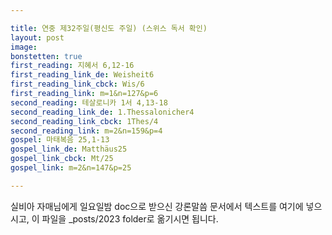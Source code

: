 ```yaml
---

title: 연중 제32주일(평신도 주일) (스위스 독서 확인)
layout: post 
image: 
bonstetten: true
first_reading: 지혜서 6,12-16
first_reading_link_de: Weisheit6
first_reading_link_cbck: Wis/6
first_reading_link: m=1&n=127&p=6
second_reading: 테살로니카 1서 4,13-18
second_reading_link_de: 1.Thessalonicher4
second_reading_link_cbck: 1Thes/4
second_reading_link: m=2&n=159&p=4
gospel: 마태복음 25,1-13
gospel_link_de: Matthäus25
gospel_link_cbck: Mt/25
gospel_link: m=2&n=147&p=25

---
```



실비아 자매님에게 일요일밤 doc으로 받으신
강론말씀 문서에서
텍스트를 여기에 넣으시고,
이 파일을 _posts/2023 folder로 옮기시면 됩니다.
